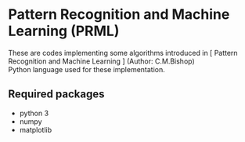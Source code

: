 # Pattern Recognition and Machine Learning (PRML)
These are codes implementing some algorithms introduced in [ Pattern Recognition and Machine Learning ] (Author: C.M.Bishop)  
Python language used for these implementation.
## Required packages
- python 3
- numpy
- matplotlib
